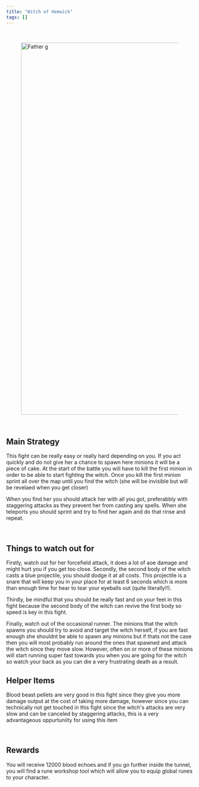 ```yaml
---
title: "Witch of Hemwick"
tags: []
---
```




<br />


<figure>
<img src="../images/witchfight.jpg" class="rounded-md my-8" alt="Father g" style="width:1000px;border-radius:8px:">
</figure>



<br /> 

## Main Strategy
This fight can be really easy or really hard depending on you. If you act quickly and do not give her a chance to spawn here minions it will be a piece of cake. At the start of the battle you will have to kill the first minion in order to be able to start fighting the witch.
Once you kill the first minion sprint all over the map until you find the witch (she will be invisible but will be revelaed when you get closer)

When you find her you should attack her with all you got, preferabbly with staggering attacks as they prevent her from casting any spells.
When she teleports you should sprint and try to find her again and do that rinse and repeat.



<br /> 

## Things to watch out for
Firstly, watch out for her forcefield attack, it does a lot of aoe damage and might hurt you if you get too close. 
Secondly, the second body of the witch casts a blue projectile, you should dodge it at all costs. This projectile is a snare that will keep you in your place for at least 6 seconds which is more than enough time for hear to tear your eyeballs out (quite literally!!).

Thirdly, be mindful that you should be really fast and on your feet in this fight because the second body of the witch can revive the first body so speed is key in this fight.

Finally, watch out of the occasional runner. The minions that the witch spawns you should try to avoid and target the witch herself, if you are fast enough she shouldnt be able to spawn any minions but if thats not the case then you will most probably run around the ones that spawned and attack the witch since they move slow. However, often on or more of these minions will start running super fast towards you when you are going for the witch so watch your back as you can die a very frustrating death as a result.


## Helper Items
Blood beast pellets are very good in this fight since they give you more damage output at the cost of taking more damage, however since you can technically not get touched in this fight since the witch's attacks are very slow and can be canceled by staggering attacks, this is a very advantageous oppurtuniity for using this item

<br /> 

## Rewards
You will receive 12000 blood echoes and if you go further inside the tunnel, you will find a rune workshop tool which will allow you to equip global runes to your character.




<br /> 




